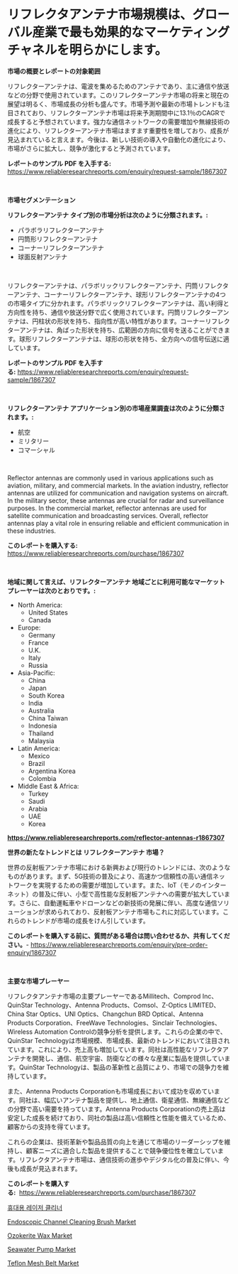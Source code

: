 <p><h1>リフレクタアンテナ市場規模は、グローバル産業で最も効果的なマーケティングチャネルを明らかにします。</h1></p><p><strong>市場の概要とレポートの対象範囲</strong></p>
<p><p>リフレクターアンテナは、電波を集めるためのアンテナであり、主に通信や放送などの分野で使用されています。このリフレクターアンテナ市場の将来と現在の展望は明るく、市場成長の分析も盛んです。市場予測や最新の市場トレンドも注目されており、リフレクターアンテナ市場は将来予測期間中に13.1％のCAGRで成長すると予想されています。強力な通信ネットワークの需要増加や無線技術の進化により、リフレクターアンテナ市場はますます重要性を増しており、成長が見込まれていると言えます。今後は、新しい技術の導入や自動化の進化により、市場がさらに拡大し、競争が激化すると予測されています。</p></p>
<p><strong>レポートのサンプル PDF を入手する:</strong> <a href="https://www.reliableresearchreports.com/enquiry/request-sample/1867307">https://www.reliableresearchreports.com/enquiry/request-sample/1867307</a></p>
<p>&nbsp;</p>
<p><strong>市場セグメンテーション</strong></p>
<p><strong>リフレクターアンテナ タイプ別の市場分析は次のように分類されます。:</strong></p>
<p><ul><li>パラボラリフレクターアンテナ</li><li>円筒形リフレクターアンテナ</li><li>コーナーリフレクターアンテナ</li><li>球面反射アンテナ</li></ul></p>
<p>&nbsp;</p>
<p><p>リフレクターアンテナは、パラボリックリフレクターアンテナ、円筒リフレクターアンテナ、コーナーリフレクターアンテナ、球形リフレクターアンテナの4つの市場タイプに分かれます。パラボリックリフレクターアンテナは、高い利得と方向性を持ち、通信や放送分野で広く使用されています。円筒リフレクターアンテナは、円柱状の形状を持ち、指向性が高い特性があります。コーナーリフレクターアンテナは、角ばった形状を持ち、広範囲の方向に信号を送ることができます。球形リフレクターアンテナは、球形の形状を持ち、全方向への信号伝送に適しています。</p></p>
<p><strong>レポートのサンプル PDF を入手する:</strong>&nbsp;<a href="https://www.reliableresearchreports.com/enquiry/request-sample/1867307">https://www.reliableresearchreports.com/enquiry/request-sample/1867307</a></p>
<p>&nbsp;</p>
<p><strong> リフレクターアンテナ アプリケーション別の市場産業調査は次のように分類されます。:</strong></p>
<p><ul><li>航空</li><li>ミリタリー</li><li>コマーシャル</li></ul></p>
<p>&nbsp;</p>
<p><p>Reflector antennas are commonly used in various applications such as aviation, military, and commercial markets. In the aviation industry, reflector antennas are utilized for communication and navigation systems on aircraft. In the military sector, these antennas are crucial for radar and surveillance purposes. In the commercial market, reflector antennas are used for satellite communication and broadcasting services. Overall, reflector antennas play a vital role in ensuring reliable and efficient communication in these industries.</p></p>
<p><strong>このレポートを購入する:</strong>&nbsp; <a href="https://www.reliableresearchreports.com/purchase/1867307">https://www.reliableresearchreports.com/purchase/1867307</a></p>
<p>&nbsp;</p>
<p><strong>地域に関して言えば、リフレクターアンテナ 地域ごとに利用可能なマーケットプレーヤーは次のとおりです。:</strong></p>
<p><ul>
    <li>
        North America:
        <ul>
            <li>United States</li>
            <li>Canada</li>
        </ul>
    </li>
    <li>
        Europe:
        <ul>
            <li>Germany</li>
            <li>France</li>
            <li>U.K.</li>
            <li>Italy</li>
            <li>Russia</li>
        </ul>
    </li>
    <li>
        Asia-Pacific:
        <ul>
            <li>China</li>
            <li>Japan</li>
            <li>South Korea</li>
            <li>India</li>
            <li>Australia</li>
            <li>China Taiwan</li>
            <li>Indonesia</li>
            <li>Thailand</li>
            <li>Malaysia</li>
        </ul>
    </li>
    <li>
        Latin America:
        <ul>
            <li>Mexico</li>
            <li>Brazil</li>
            <li>Argentina Korea</li>
            <li>Colombia</li>
        </ul>
    </li>
    <li>
        Middle East & Africa:
        <ul>
            <li>Turkey</li>
            <li>Saudi</li>
            <li>Arabia</li>
            <li>UAE</li>
            <li>Korea</li>
        </ul>
    </li>
    </ul></p>
<p><strong><a href="https://www.reliableresearchreports.com/reflector-antennas-r1867307">https://www.reliableresearchreports.com/reflector-antennas-r1867307</a></strong>&nbsp;</p>
<p><strong>世界の新たなトレンドとは リフレクターアンテナ 市場？</strong></p>
<p><p>世界の反射板アンテナ市場における新興および現行のトレンドには、次のようなものがあります。まず、5G技術の普及により、高速かつ信頼性の高い通信ネットワークを実現するための需要が増加しています。また、IoT（モノのインターネット）の普及に伴い、小型で高性能な反射板アンテナへの需要が拡大しています。さらに、自動運転車やドローンなどの新技術の発展に伴い、高度な通信ソリューションが求められており、反射板アンテナ市場もこれに対応しています。これらのトレンドが市場の成長をけん引しています。</p></p>
<p><strong>このレポートを購入する前に、質問がある場合は問い合わせるか、共有してください。</strong>- <a href="https://www.reliableresearchreports.com/enquiry/pre-order-enquiry/1867307">https://www.reliableresearchreports.com/enquiry/pre-order-enquiry/1867307</a></p>
<p>&nbsp;</p>
<p><strong>主要な市場プレーヤー</strong></p>
<p><p>リフレクタアンテナ市場の主要プレーヤーであるMillitech、Comprod Inc、QuinStar Technology、Antenna Products、Comsol、Z-Optics LIMITED、China Star Optics、UNI Optics、Changchun BRD Optical、Antenna Products Corporation、FreeWave Technologies、Sinclair Technologies、Wireless Automation Controlの競争分析を提供します。これらの企業の中で、QuinStar Technologyは市場規模、市場成長、最新のトレンドにおいて注目されています。これにより、売上高も増加しています。同社は高性能なリフレクタアンテナを開発し、通信、航空宇宙、防衛などの様々な産業に製品を提供しています。QuinStar Technologyは、製品の革新性と品質により、市場での競争力を維持しています。</p><p>また、Antenna Products Corporationも市場成長において成功を収めています。同社は、幅広いアンテナ製品を提供し、地上通信、衛星通信、無線通信などの分野で高い需要を持っています。Antenna Products Corporationの売上高は安定した成長を続けており、同社の製品は高い信頼性と性能を備えているため、顧客からの支持を得ています。</p><p>これらの企業は、技術革新や製品品質の向上を通じて市場のリーダーシップを維持し、顧客ニーズに適合した製品を提供することで競争優位性を確立しています。リフレクタアンテナ市場は、通信技術の進歩やデジタル化の普及に伴い、今後も成長が見込まれます。</p></p>
<p><strong>このレポートを購入する:</strong>&nbsp;&nbsp;<a href="https://www.reliableresearchreports.com/purchase/1867307">https://www.reliableresearchreports.com/purchase/1867307</a></p>
<p><p><a href="https://github.com/vsap75a286l/Market-Research-Report-List-1/blob/main/415801930092.md">휴대용 레이저 클리너</a></p><p><a href="https://zircon-bluebell-299.notion.site/Endoscopic-Channel-Cleaning-Brush-Market-Competitive-Analysis-Market-Trends-and-Forecast-to-2031-7f9e3fb0dc46494fafd6aba53047df7b">Endoscopic Channel Cleaning Brush Market</a></p><p><a href="https://issuu.com/reportprime-2/docs/ozokerite-wax-market-size-2030.pptx">Ozokerite Wax Market</a></p><p><a href="https://view.publitas.com/reportprime-1/seawater-pump-market-size-cagr-trends-2024-2030/">Seawater Pump Market</a></p><p><a href="https://issuu.com/reportprime-2/docs/teflon-mesh-belt-market-size-2030.pptx">Teflon Mesh Belt Market</a></p></p>